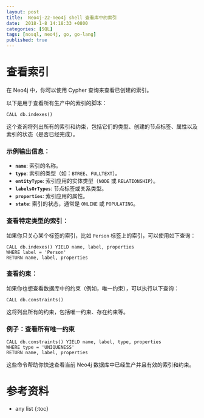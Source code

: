```yaml
---
layout: post
title:  Neo4j-22-neo4j shell 查看库中的索引
date:  2018-1-8 14:18:33 +0800
categories: [SQL]
tags: [nosql, neo4j, go, go-lang]
published: true
---
```


# 查看索引

在 Neo4j 中，你可以使用 Cypher 查询来查看已创建的索引。

以下是用于查看所有生产中的索引的脚本：

```cypher
CALL db.indexes()
```

这个查询将列出所有的索引和约束，包括它们的类型、创建的节点标签、属性以及索引的状态（是否已经完成）。

### 示例输出信息：

- **`name`**: 索引的名称。
- **`type`**: 索引的类型（如：`BTREE`、`FULLTEXT`）。
- **`entityType`**: 索引应用的实体类型（`NODE` 或 `RELATIONSHIP`）。
- **`labelsOrTypes`**: 节点标签或关系类型。
- **`properties`**: 索引应用的属性。
- **`state`**: 索引的状态，通常是 `ONLINE` 或 `POPULATING`。

### 查看特定类型的索引：

如果你只关心某个标签的索引，比如 `Person` 标签上的索引，可以使用如下查询：

```cypher
CALL db.indexes() YIELD name, label, properties
WHERE label = 'Person'
RETURN name, label, properties
```

### 查看约束：

如果你也想查看数据库中的约束（例如，唯一约束），可以执行以下查询：

```cypher
CALL db.constraints()
```

这将列出所有的约束，包括唯一约束、存在约束等。

### 例子：查看所有唯一约束

```cypher
CALL db.constraints() YIELD name, label, type, properties
WHERE type = 'UNIQUENESS'
RETURN name, label, properties
```

这些命令帮助你快速查看当前 Neo4j 数据库中已经生产并且有效的索引和约束。


# 参考资料

* any list
{:toc}

